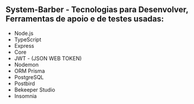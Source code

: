 ## System-Barber - Tecnologias para Desenvolver, Ferramentas de apoio e de testes usadas:

* Node.js
* TypeScript
* Express
* Core
* JWT - (JSON WEB TOKEN)
* Nodemon
* ORM Prisma
* PostgreSQL
* Postbird
* Bekeeper Studio
* Insomnia
